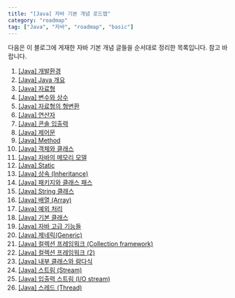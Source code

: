 ```yaml
---
title: "[Java] 자바 기본 개념 로드맵"
category: "roadmap"
tag: ["Java", "자바", "roadmap", "basic"]
---
```


다음은 이 블로그에 게재한 자바 기본 개념 글들을 순서대로 정리한 목록입니다. 참고 바랍니다.

1. [[Java] 개발환경](/java/java-개발환경/)
2. [[Java] Java 개요](/java/Java-개요/)
3. [[Java] 자료형](/java/java-자료형/)
4. [[Java] 변수와 상수](/java/java-변수와-상수/)
5. [[Java] 자료형의 형변환](/java/java-자료형의-형변환/)
6. [[Java] 연산자](/java/java-연산자/)
7. [[Java] 콘솔 입출력](/java/java-console-io/)
9. [[Java] 제어문](/java/java-제어문/)
10. [[Java] Method](/java/java-method/)
11. [[Java] 객체와 클래스](/java/java-object-and-class/)
12. [[Java] 자바의 메모리 모델](/java/java-memory-model/)
13. [[Java] Static](/java/java-static/)
14. [[Java] 상속 (Inheritance)](/java/java-inheritance/)
15. [[Java] 패키지와 클래스 패스](/java/java-package-and-classpath/)
16. [[Java] String 클래스](/java/java-string-class/)
17. [[Java] 배열 (Array)](/java/java-array/)
18. [[Java] 예외 처리](/java/java-exception-handling/)
19. [[Java] 기본 클래스](/java/java-basic-classes/)
20. [[Java] 자바 고급 기능들](/java/java-자바-고급-기능들/)
21. [[Java] 제네릭(Generic)](/java/java-generic/)
22. [[Java] 컬렉션 프레임워크 (Collection framework)](/java/java-collection-framework/)
23. [[Java] 컬렉션 프레임워크 (2)](/java/java-collection-framework-(2)/)
24. [[Java] 내부 클래스와 람다식](/java/java-내부-클래스와-람다식/)
25. [[Java] 스트림 (Stream)](/java/java-stream/)
26. [[Java] 입출력 스트림 (I/O stream)](/java/java-io-stream/)
27. [[Java] 스레드 (Thread)](/java/java-thread/)